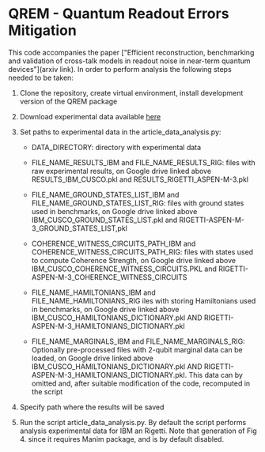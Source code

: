 # QREM - Quantum Readout Errors Mitigation

This code accompanies the paper ["Efficient reconstruction, benchmarking and validation of cross-talk models
in readout noise in near-term quantum devices"](arxiv link). In order to perform analysis the following steps needed to be taken:

1. Clone the repository, create virtual environment, install development version of the QREM package

2. Download experimental data available [here](https://drive.google.com/drive/folders/14Jh3gJUbiipVLVoWSugJ4uYcZpZWd9XS?usp=drive_link) 

3. Set paths to experimental data in the article_data_analysis.py:

    * DATA_DIRECTORY: directory with experimental data 

    * FILE_NAME_RESULTS_IBM and FILE_NAME_RESULTS_RIG: files with raw experimental results, on Google drive linked above RESULTS_IBM_CUSCO.pkl and RESULTS_RIGETTI_ASPEN-M-3.pkl

    * FILE_NAME_GROUND_STATES_LIST_IBM and FILE_NAME_GROUND_STATES_LIST_RIG: files with ground states used in benchmarks, on Google drive linked above   IBM_CUSCO_GROUND_STATES_LIST.pkl and RIGETTI-ASPEN-M-3_GROUND_STATES_LIST,pkl 
 
    * COHERENCE_WITNESS_CIRCUITS_PATH_IBM and COHERENCE_WITNESS_CIRCUITS_PATH_RIG: files with states used to compute Coherence Strength, on Google drive linked above IBM_CUSCO_COHERENCE_WITNESS_CIRCUITS.PKL and RIGETTI-ASPEN-M-3_COHERENCE_WITNESS_CIRCUITS 

    * FILE_NAME_HAMILTONIANS_IBM and FILE_NAME_HAMILTONIANS_RIG iles with storing Hamiltonians used in benchmarks, on Google drive linked above IBM_CUSCO_HAMILTONIANS_DICTIONARY.pkl AND RIGETTI-ASPEN-M-3_HAMILTONIANS_DICTIONARY.pkl

    * FILE_NAME_MARGINALS_IBM and FILE_NAME_MARGINALS_RIG: Optionally pre-processed files with 2-qubit marginal data can be loaded, on Google drive linked above IBM_CUSCO_HAMILTONIANS_DICTIONARY.pkl AND RIGETTI-ASPEN-M-3_HAMILTONIANS_DICTIONARY.pkl. This data can by omitted and, after suitable modification of the code, recomputed in the script


4. Specify path where the results will be saved 

5. Run the script article_data_analysis.py. By default the script performs analysis experimental data for IBM an Rigetti. Note that generation of Fig 4. since it requires Manim package, and is by default disabled.
